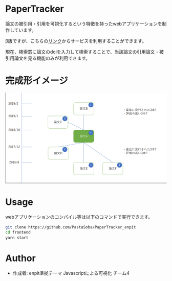 # PaperTracker

論文の被引用・引用を可視化するという特徴を持ったwebアプリケーションを制作しています。

β版ですが、こちらの[リンク](https://pastasoba.github.io/PaperTracker_enpit/)からサービスを利用することができます。

現在、検索窓に論文のdoiを入力して検索することで、当該論文の引用論文・被引用論文を見る機能のみが利用できます。
<!-- "hoge"が何かを簡潔に紹介する -->

# 完成形イメージ

![PaperTrackerの完成イメージ](./image.png)
<!-- "hoge"の魅力が直感的に伝えわるデモ動画や図解を載せる -->

<!-- # Features -->

<!-- "hoge"のセールスポイントや差別化などを説明する -->

<!-- # Requirement -->

<!-- "hoge"を動かすのに必要なライブラリなどを列挙する -->

<!-- 
* huga 3.5.2
* hogehuga 1.0.2
-->

<!-- # Installation -->

<!--
Requirementで列挙したライブラリなどのインストール方法を説明する

```bash
pip install huga_package
``` 
-->

# Usage


<!-- DEMOの実行方法など、"hoge"の基本的な使い方を説明する -->
webアプリケーションのコンパイル等は以下のコマンドで実行できます。
```bash
git clone https://github.com/PastaSoba/PaperTracker_enpit
cd frontend
yarn start
```


<!-- # Note -->

<!-- 注意点などがあれば書く -->

# Author

* 作成者: enpit準拠テーマ Javascriptによる可視化 チーム4